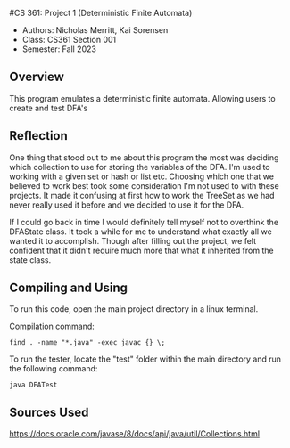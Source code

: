 #CS 361: Project 1 (Deterministic Finite Automata)  
* Authors: Nicholas Merritt, Kai Sorensen
* Class: CS361 Section 001
* Semester: Fall 2023

## Overview
This program emulates a deterministic finite automata. Allowing users to create and test DFA's

## Reflection
One thing that stood out to me about this program the most was deciding which collection to use for storing the variables of the DFA. I'm used to working with a given set or hash or list etc. Choosing which one that we believed to work best took some consideration I'm not used to with these projects. It made it confusing at first how to work the TreeSet as we had never really used it before and we decided to use it for the DFA.

If I could go back in time I would definitely tell myself not to overthink the DFAState class. It took a while for me to understand what exactly all we wanted it to accomplish. Though after filling out the project, we felt confident that it didn't require much more that what it inherited from the state class.

## Compiling and Using

To run this code, open the main project directory in a linux terminal.

Compilation command:
```
find . -name "*.java" -exec javac {} \;
```

To run the tester, locate the "test" folder within the main directory and run the following command:
```
java DFATest
```


## Sources Used
https://docs.oracle.com/javase/8/docs/api/java/util/Collections.html

